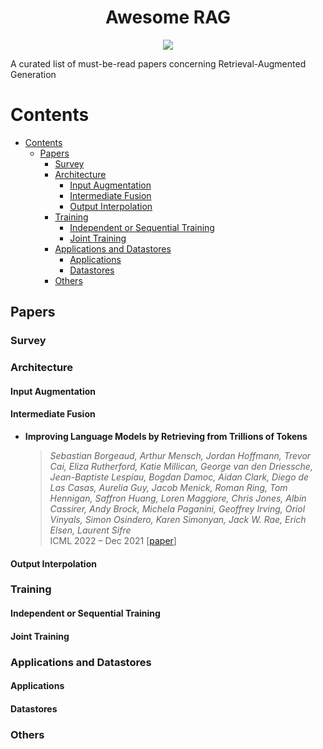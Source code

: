 <div align="center">
    <h1>Awesome RAG</h1>
    <a href="https://awesome.re"><img src="https://awesome.re/badge.svg"/></a>
</div>

A curated list of must-be-read papers concerning Retrieval-Augmented Generation

# Contents

- [Contents](#contents)
  - [Papers](#papers)
    - [Survey](#survey)
    - [Architecture](#architecture)
      - [Input Augmentation](#input-augmentation)
      - [Intermediate Fusion](#intermediate-fusion)
      - [Output Interpolation](#output-interpolation)
    - [Training](#training)
      - [Independent or Sequential Training](#independent-or-sequential-training)
      - [Joint Training](#joint-training)
    - [Applications and Datastores](#applications-and-datastores)
      - [Applications](#applications)
      - [Datastores](#datastores)
    - [Others](#others)

## Papers

### Survey


### Architecture

#### Input Augmentation

#### Intermediate Fusion

- **Improving Language Models by Retrieving from Trillions of Tokens**  
  > *Sebastian Borgeaud, Arthur Mensch, Jordan Hoffmann, Trevor Cai, Eliza Rutherford, Katie Millican, George van den Driessche, Jean-Baptiste Lespiau, Bogdan Damoc, Aidan Clark, Diego de Las Casas, Aurelia Guy, Jacob Menick, Roman Ring, Tom Hennigan, Saffron Huang, Loren Maggiore, Chris Jones, Albin Cassirer, Andy Brock, Michela Paganini, Geoffrey Irving, Oriol Vinyals, Simon Osindero, Karen Simonyan, Jack W. Rae, Erich Elsen, Laurent Sifre*  
  > ICML 2022 – Dec 2021 [[paper](https://arxiv.org/abs/2112.04426)]

#### Output Interpolation

### Training

#### Independent or Sequential Training

#### Joint Training


### Applications and Datastores

#### Applications

#### Datastores

### Others